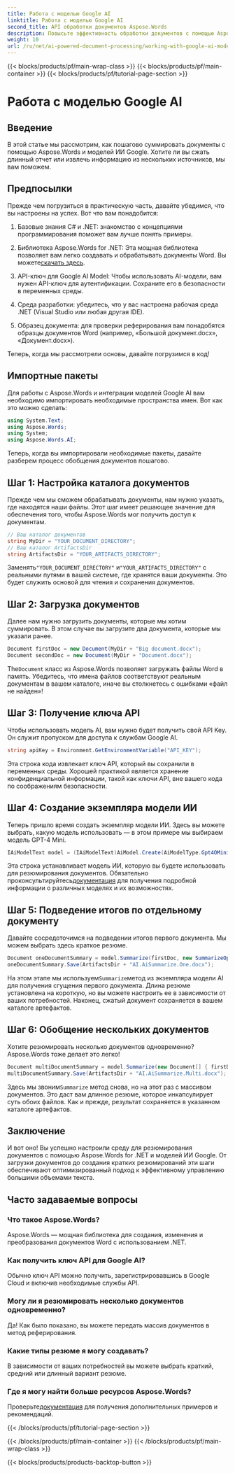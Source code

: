 ```yaml
---
title: Работа с моделью Google AI
linktitle: Работа с моделью Google AI
second_title: API обработки документов Aspose.Words
description: Повысьте эффективность обработки документов с помощью Aspose.Words для .NET и Google AI, чтобы легко создавать краткие резюме.
weight: 10
url: /ru/net/ai-powered-document-processing/working-with-google-ai-model/
---
```


{{< blocks/products/pf/main-wrap-class >}}
{{< blocks/products/pf/main-container >}}
{{< blocks/products/pf/tutorial-page-section >}}

# Работа с моделью Google AI

## Введение

В этой статье мы рассмотрим, как пошагово суммировать документы с помощью Aspose.Words и моделей ИИ Google. Хотите ли вы сжать длинный отчет или извлечь информацию из нескольких источников, мы вам поможем.

## Предпосылки

Прежде чем погрузиться в практическую часть, давайте убедимся, что вы настроены на успех. Вот что вам понадобится:

1. Базовые знания C# и .NET: знакомство с концепциями программирования поможет вам лучше понять примеры.
   
2.  Библиотека Aspose.Words for .NET: Эта мощная библиотека позволяет вам легко создавать и обрабатывать документы Word. Вы можете[скачать здесь](https://releases.aspose.com/words/net/).

3. API-ключ для Google AI Model: Чтобы использовать AI-модели, вам нужен API-ключ для аутентификации. Сохраните его в безопасности в переменных среды.

4. Среда разработки: убедитесь, что у вас настроена рабочая среда .NET (Visual Studio или любая другая IDE).

5. Образец документа: для проверки реферирования вам понадобятся образцы документов Word (например, «Большой документ.docx», «Документ.docx»).

Теперь, когда мы рассмотрели основы, давайте погрузимся в код!

## Импортные пакеты

Для работы с Aspose.Words и интеграции моделей Google AI вам необходимо импортировать необходимые пространства имен. Вот как это можно сделать:

```csharp
using System.Text;
using Aspose.Words;
using System;
using Aspose.Words.AI;
```

Теперь, когда вы импортировали необходимые пакеты, давайте разберем процесс обобщения документов пошагово.

## Шаг 1: Настройка каталога документов

Прежде чем мы сможем обрабатывать документы, нам нужно указать, где находятся наши файлы. Этот шаг имеет решающее значение для обеспечения того, чтобы Aspose.Words мог получить доступ к документам.

```csharp
// Ваш каталог документов
string MyDir = "YOUR_DOCUMENT_DIRECTORY";
// Ваш каталог ArtifactsDir
string ArtifactsDir = "YOUR_ARTIFACTS_DIRECTORY";
```

 Заменять`"YOUR_DOCUMENT_DIRECTORY"` и`"YOUR_ARTIFACTS_DIRECTORY"` с реальными путями в вашей системе, где хранятся ваши документы. Это будет служить основой для чтения и сохранения документов.

## Шаг 2: Загрузка документов

Далее нам нужно загрузить документы, которые мы хотим суммировать. В этом случае вы загрузите два документа, которые мы указали ранее.

```csharp
Document firstDoc = new Document(MyDir + "Big document.docx");
Document secondDoc = new Document(MyDir + "Document.docx");
```

 The`Document` класс из Aspose.Words позволяет загружать файлы Word в память. Убедитесь, что имена файлов соответствуют реальным документам в вашем каталоге, иначе вы столкнетесь с ошибками «файл не найден»!

## Шаг 3: Получение ключа API

Чтобы использовать модель AI, вам нужно будет получить свой API Key. Он служит пропуском для доступа к службам Google AI.

```csharp
string apiKey = Environment.GetEnvironmentVariable("API_KEY");
```

Эта строка кода извлекает ключ API, который вы сохранили в переменных среды. Хорошей практикой является хранение конфиденциальной информации, такой как ключи API, вне вашего кода по соображениям безопасности.

## Шаг 4: Создание экземпляра модели ИИ

Теперь пришло время создать экземпляр модели ИИ. Здесь вы можете выбрать, какую модель использовать — в этом примере мы выбираем модель GPT-4 Mini.

```csharp
IAiModelText model = (IAiModelText)AiModel.Create(AiModelType.Gpt4OMini).WithApiKey(apiKey);
```

 Эта строка устанавливает модель ИИ, которую вы будете использовать для резюмирования документов. Обязательно проконсультируйтесь[документация](https://reference.aspose.com/words/net/) для получения подробной информации о различных моделях и их возможностях.

## Шаг 5: Подведение итогов по отдельному документу

Давайте сосредоточимся на подведении итогов первого документа. Мы можем выбрать здесь краткое резюме.

```csharp
Document oneDocumentSummary = model.Summarize(firstDoc, new SummarizeOptions() { SummaryLength = SummaryLength.Short });
oneDocumentSummary.Save(ArtifactsDir + "AI.AiSummarize.One.docx");
```

 На этом этапе мы используем`Summarize`метод из экземпляра модели AI для получения сгущения первого документа. Длина резюме установлена на короткую, но вы можете настроить ее в зависимости от ваших потребностей. Наконец, сжатый документ сохраняется в вашем каталоге артефактов.

## Шаг 6: Обобщение нескольких документов

Хотите резюмировать несколько документов одновременно? Aspose.Words тоже делает это легко!

```csharp
Document multiDocumentSummary = model.Summarize(new Document[] { firstDoc, secondDoc }, new SummarizeOptions() { SummaryLength = SummaryLength.Long });
multiDocumentSummary.Save(ArtifactsDir + "AI.AiSummarize.Multi.docx");
```

 Здесь мы звоним`Summarize` метод снова, но на этот раз с массивом документов. Это даст вам длинное резюме, которое инкапсулирует суть обоих файлов. Как и прежде, результат сохраняется в указанном каталоге артефактов.

## Заключение

И вот оно! Вы успешно настроили среду для резюмирования документов с помощью Aspose.Words for .NET и моделей ИИ Google. От загрузки документов до создания кратких резюмирований эти шаги обеспечивают оптимизированный подход к эффективному управлению большими объемами текста.

## Часто задаваемые вопросы

### Что такое Aspose.Words?
Aspose.Words — мощная библиотека для создания, изменения и преобразования документов Word с использованием .NET.

### Как получить ключ API для Google AI?
Обычно ключ API можно получить, зарегистрировавшись в Google Cloud и включив необходимые службы API.

### Могу ли я резюмировать несколько документов одновременно?
Да! Как было показано, вы можете передать массив документов в метод реферирования.

### Какие типы резюме я могу создавать?
В зависимости от ваших потребностей вы можете выбрать краткий, средний или длинный вариант резюме.

### Где я могу найти больше ресурсов Aspose.Words?
 Проверьте[документация](https://reference.aspose.com/words/net/) для получения дополнительных примеров и рекомендаций.

{{< /blocks/products/pf/tutorial-page-section >}}

{{< /blocks/products/pf/main-container >}}
{{< /blocks/products/pf/main-wrap-class >}}

{{< blocks/products/products-backtop-button >}}
